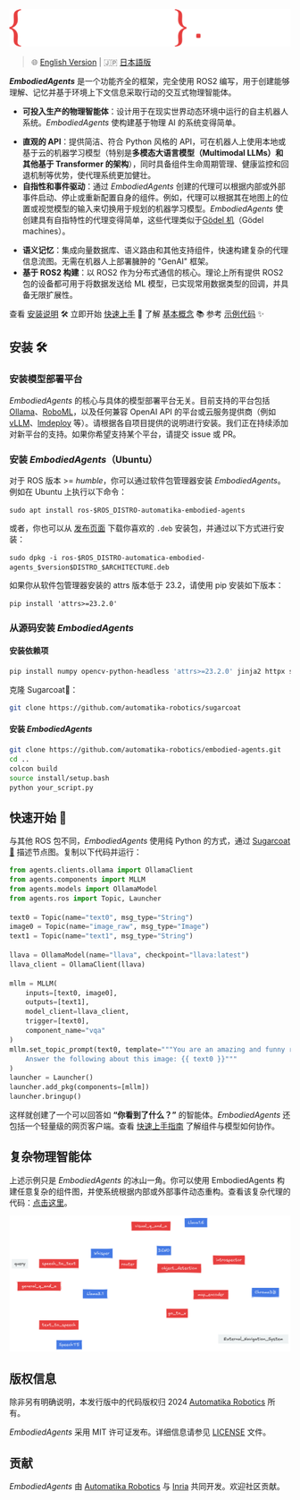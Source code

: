 <picture>
  <source media="(prefers-color-scheme: dark)" srcset="_static/EMBODIED_AGENTS_DARK.png">
  <source media="(prefers-color-scheme: light)" srcset="_static/EMBODIED_AGENTS_LIGHT.png">
  <img alt="EmbodiedAgents Logo." src="_static/EMBODIED_AGENTS_DARK.png">
</picture>
<br/>

> 🌐 [English Version](../README.md) | 🇯🇵 [日本語版](README.ja.md)

**_EmbodiedAgents_** 是一个功能齐全的框架，完全使用 ROS2 编写，用于创建能够理解、记忆并基于环境上下文信息采取行动的交互式物理智能体。

- **可投入生产的物理智能体**：设计用于在现实世界动态环境中运行的自主机器人系统。_EmbodiedAgents_ 使构建基于物理 AI 的系统变得简单。
* **直观的 API**：提供简洁、符合 Python 风格的 API，可在机器人上使用本地或基于云的机器学习模型（特别是**多模态大语言模型（Multimodal LLMs）**和其他**基于 Transformer 的架构**），同时具备组件生命周期管理、健康监控和回退机制等优势，使代理系统更加健壮。
* **自指性和事件驱动**：通过 *EmbodiedAgents* 创建的代理可以根据内部或外部事件启动、停止或重新配置自身的组件。例如，代理可以根据其在地图上的位置或视觉模型的输入来切换用于规划的机器学习模型。*EmbodiedAgents* 使创建具有自指特性的代理变得简单，这些代理类似于[Gödel 机](https://en.wikipedia.org/wiki/G%C3%B6del_machine)（Gödel machines）。
- **语义记忆**：集成向量数据库、语义路由和其他支持组件，快速构建复杂的代理信息流图。无需在机器人上部署臃肿的 "GenAI" 框架。
- **基于 ROS2 构建**：以 ROS2 作为分布式通信的核心。理论上所有提供 ROS2 包的设备都可用于将数据发送给 ML 模型，已实现常用数据类型的回调，并具备无限扩展性。

查看 [安装说明](https://automatika-robotics.github.io/embodied-agents/installation.html) 🛠️
立即开始 [快速上手](https://automatika-robotics.github.io/embodied-agents/quickstart.html) 🚀
了解 [基本概念](https://automatika-robotics.github.io/embodied-agents/basics.html) 📚
参考 [示例代码](https://automatika-robotics.github.io/embodied-agents/examples/index.html) ✨

## 安装 🛠️

### 安装模型部署平台

_EmbodiedAgents_ 的核心与具体的模型部署平台无关。目前支持的平台包括 [Ollama](https://ollama.com)、[RoboML](https://github.com/automatika-robotics/robo-ml)，以及任何兼容 OpenAI API 的平台或云服务提供商（例如 [vLLM](https://github.com/vllm-project/vllm)、[lmdeploy](https://github.com/InternLM/lmdeploy) 等）。请根据各自项目提供的说明进行安装。我们正在持续添加对新平台的支持。如果你希望支持某个平台，请提交 issue 或 PR。

### 安装 _EmbodiedAgents_（Ubuntu）

对于 ROS 版本 >= _humble_，你可以通过软件包管理器安装 _EmbodiedAgents_。例如在 Ubuntu 上执行以下命令：

`sudo apt install ros-$ROS_DISTRO-automatika-embodied-agents`

或者，你也可以从 [发布页面](https://github.com/automatika-robotics/embodied-agents/releases) 下载你喜欢的 `.deb` 安装包，并通过以下方式进行安装：

`sudo dpkg -i ros-$ROS_DISTRO-automatica-embodied-agents_$version$DISTRO_$ARCHITECTURE.deb`

如果你从软件包管理器安装的 attrs 版本低于 23.2，请使用 pip 安装如下版本：

`pip install 'attrs>=23.2.0'`

### 从源码安装 _EmbodiedAgents_

#### 安装依赖项

```bash
pip install numpy opencv-python-headless 'attrs>=23.2.0' jinja2 httpx setproctitle msgpack msgpack-numpy platformdirs tqdm
```

克隆 Sugarcoat🍬：

```bash
git clone https://github.com/automatika-robotics/sugarcoat
```

#### 安装 _EmbodiedAgents_

```bash
git clone https://github.com/automatika-robotics/embodied-agents.git
cd ..
colcon build
source install/setup.bash
python your_script.py
```

## 快速开始 🚀

与其他 ROS 包不同，_EmbodiedAgents_ 使用纯 Python 的方式，通过 [Sugarcoat🍬](https://www.github.com/automatika-robotics/sugarcoat) 描述节点图。复制以下代码并运行：

```python
from agents.clients.ollama import OllamaClient
from agents.components import MLLM
from agents.models import OllamaModel
from agents.ros import Topic, Launcher

text0 = Topic(name="text0", msg_type="String")
image0 = Topic(name="image_raw", msg_type="Image")
text1 = Topic(name="text1", msg_type="String")

llava = OllamaModel(name="llava", checkpoint="llava:latest")
llava_client = OllamaClient(llava)

mllm = MLLM(
    inputs=[text0, image0],
    outputs=[text1],
    model_client=llava_client,
    trigger=[text0],
    component_name="vqa"
)
mllm.set_topic_prompt(text0, template="""You are an amazing and funny robot.
    Answer the following about this image: {{ text0 }}"""
)
launcher = Launcher()
launcher.add_pkg(components=[mllm])
launcher.bringup()
```

这样就创建了一个可以回答如 **“你看到了什么？”** 的智能体。_EmbodiedAgents_ 还包括一个轻量级的网页客户端。查看 [快速上手指南](https://automatika-robotics.github.io/embodied-agents/quickstart.html) 了解组件与模型如何协作。

## 复杂物理智能体

上述示例只是 _EmbodiedAgents_ 的冰山一角。你可以使用 EmbodiedAgents 构建任意复杂的组件图，并使系统根据内部或外部事件动态重构。查看该复杂代理的代码：[点击这里](https://automatika-robotics.github.io/embodied-agents/examples/complete.html)。

<picture>
  <source media="(prefers-color-scheme: dark)" srcset="_static/complete_dark.png">
  <source media="(prefers-color-scheme: light)" srcset="_static/complete_light.png">
  <img alt="Elaborate Agent" src="_static/complete_dark.png">
</picture>

## 版权信息

除非另有明确说明，本发行版中的代码版权归 2024 [Automatika Robotics](https://automatikarobotics.com/) 所有。

_EmbodiedAgents_ 采用 MIT 许可证发布。详细信息请参见 [LICENSE](LICENSE) 文件。

## 贡献

_EmbodiedAgents_ 由 [Automatika Robotics](https://automatikarobotics.com/) 与 [Inria](https://inria.fr/) 共同开发。欢迎社区贡献。
